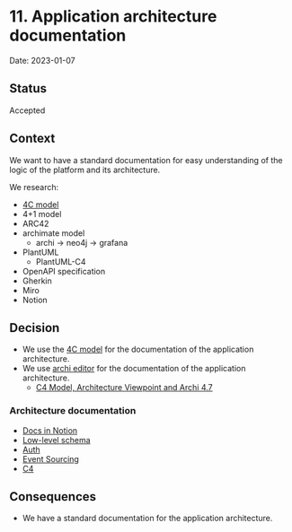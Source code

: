 # 11. Application architecture documentation

Date: 2023-01-07

## Status

Accepted

## Context

We want to have a standard documentation for easy understanding of 
the logic of the platform and its architecture.

We research:
- [4C model](https://c4model.com/)
- 4+1 model
- ARC42
- archimate model
  - archi -> neo4j -> grafana
- PlantUML
  - PlantUML-C4
- OpenAPI specification
- Gherkin
- Miro
- Notion

## Decision

+ We use the [4C model](https://c4model.com/) for the documentation of the application architecture.
+ We use [archi editor](https://www.archimatetool.com/) for the documentation of the application architecture.
  + [C4 Model, Architecture Viewpoint and Archi 4.7](https://www.archimatetool.com/blog/2020/04/18/c4-model-architecture-viewpoint-and-archi-4-7/)

### Architecture documentation

- [Docs in Notion](https://shortlink-org.notion.site/Low-level-f61e3d5ab4ad484784cada86de569eba)
- [Low-level schema](https://miro.com/app/board/o9J_laImQpo=/)
- [Auth](https://miro.com/app/board/o9J_lA5Wmhg=/)
- [Event Sourcing](https://miro.com/app/board/o9J_l-6o1U0=/)
- [C4](./docs/c4)

## Consequences

+ We have a standard documentation for the application architecture.
